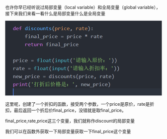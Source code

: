 也许你早已经听说过局部变量（local variable）和全局变量（global variable），接下来我们来看一看什么是局部变量什么是全局变量

![](/assets/localvariable.png)



这里呢，创建了一个折扣的函数，接受两个参数，一个price是原价，rate是折扣，最后返回一个折后价final\_price，没错就是取final\_price。

final\_price,rate,price这三个变量，我们就称作discount的局部变量

我们可以在函数外获取一下局部变量获取一下final\_price这个变量

